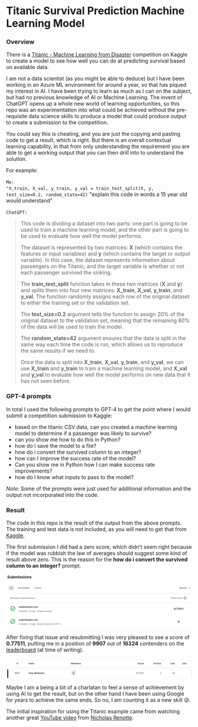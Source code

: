 # Titanic Survival Prediction Machine Learning Model

### Overview

There is a [Titanic - Machine Learning from Disaster](https://www.kaggle.com/competitions/titanic/overview)
competition on Kaggle to create a model to see how well you can do at predicting survival based on available data.  

I am not a data scientist (as you might be able to deduce) but I have been working in an Azure ML environment
for around a year, so that has piqued my interest in AI.  I have been trying to learn as much as I
can on the subject, but had no previous knowledge of AI or Machine Learning.  The invent of ChatGPT opens up a whole
new world of learning opportunities, so this repo was an experimentation into what could be achieved without the
pre-requisite data science skills to produce a model that could produce output to create a submission to the competition.  

You could say this is cheating, and you are just the copying and pasting code to get a result, which is right.
But there is an overall contextual learning capability, in that from only understanding the requirement
you are able to get a working output that you can then drill into to understand the solution.  

For example:

`Me:`  
`"X_train, X_val, y_train, y_val = train_test_split(X, y, test_size=0.2, random_state=42)`
"explain this code in words a 15 year old would understand"

`ChatGPT:`  
> This code is dividing a dataset into two parts: one part is going to be used to train a machine learning model, and the other part is going to be used to evaluate how well the model performs.
>
> The dataset is represented by two matrices: **X** (which contains the features or input variables) and **y** (which contains the target or output variable). In this case, the dataset represents information about passengers on the Titanic, and the target variable is whether or not each passenger survived the sinking.
>
> The **train_test_split** function takes in these two matrices (**X** and **y**) and splits them into four new matrices: **X_train**, **X_val**, **y_train**, and **y_val**. The function randomly assigns each row of the original dataset to either the training set or the validation set.
>
> The **test_size=0.2** argument tells the function to assign 20% of the original dataset to the validation set, meaning that the remaining 80% of the data will be used to train the model.
>
> The **random_state=42** argument ensures that the data is split in the same way each time the code is run, which allows us to reproduce the same results if we need to.
>
> Once the data is split into **X_train**, **X_val**, **y_train**, and **y_val**, we can use **X_train** and **y_train** to train a machine learning model, and **X_val** and **y_val** to evaluate how well the model performs on new data that it has not seen before.


### GPT-4 prompts

In total I used the following prompts to GPT-4 to get the point where I would submit a competition submission to Kaggle:

* based on the titanic CSV data, can you created a machine learning model to determine if a passenger was likely to survive?
* can you show me how to do this in Python?
* how do I save the model to a file?
* how do i convert the survived column to an integer?
* how can I improve the success rate of the model?
* Can you show me in Python how I can make success rate improvements?
* how do I know what inputs to pass to the model?

_Note:_ Some of the prompts were just used for additional information
and the output not incorporated into the code.

### Result

The code in this repo is the result of the output from the above prompts.
The training and test data is not included, as you will need to get that from
[Kaggle](https://www.kaggle.com/c/titanic/data).

The first submission I did had a zero score, which didn't seem right because
if the model was rubbish the law of averages should suggest some kind of result above zero.
This is the reason for the __how do i convert the survived column to an integer?__ prompt.

![submissions](images/submissions.png)

After fixing that issue and resubmitting I was very pleased to see a score of **0.77511**,
putting me in a position of **9907** out of **16324** contenders on the [leaderboard](https://www.kaggle.com/competitions/titanic/leaderboard?search=skidmore) (at time of writing).

![titanic-leaderboard](images/kaggle_leaderboard.png)

Maybe I am a being a bit of a charlatan to feel a sense of achievement by using AI to get the result, but
on the other hand I have been using Google for years to achieve the same ends.  So no,
I am counting it as a new skill 😜.

The initial inspiration for using the Titanic example came from watching another great [YouTube video](https://www.youtube.com/watch?v=Ebb4gUI2IpQ&t=90s) from [Nicholas Renotte](https://github.com/nicknochnack).
